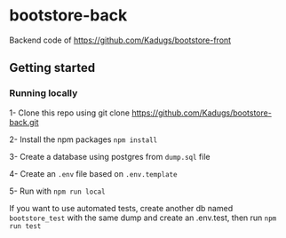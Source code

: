 # bootstore-back
Backend code of https://github.com/Kadugs/bootstore-front

## Getting started

### Running locally

1- Clone this repo using git clone https://github.com/Kadugs/bootstore-back.git

2- Install the npm packages `npm install`

3- Create a database using postgres from `dump.sql` file

4- Create an `.env` file based on `.env.template`

5- Run with `npm run local`

If you want to use automated tests, create another db named `bootstore_test` with the same dump and create an .env.test,
then run `npm run test`
